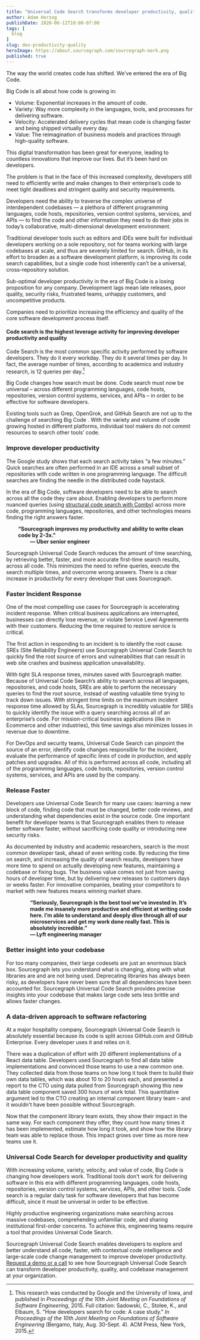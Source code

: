 ```yaml
---
title: "Universal Code Search transforms developer productivity, quality, and codebase management"
author: Adam Herzog
publishDate: 2020-06-12T10:00-07:00
tags: [
  blog
]
slug: dev-productivity-quality
heroImage: https://about.sourcegraph.com/sourcegraph-mark.png
published: true
---
```


The way the world creates code has shifted. We’ve entered the era of Big Code.

Big Code is all about how code is growing in:
- Volume: Exponential increases in the amount of code.
- Variety: Way more complexity in the languages, tools, and processes for delivering software.
- Velocity: Accelerated delivery cycles that mean code is changing faster and being shipped virtually every day.
- Value: The reimagination of business models and practices through high-quality software.

This digital transformation has been great for everyone, leading to countless innovations that improve our lives. But it’s been hard on developers.

The problem is that in the face of this increased complexity, developers still need to efficiently write and make changes to their enterprise’s code to meet tight deadlines and stringent quality and security requirements.

Developers need the ability to traverse the complex universe of interdependent codebases — a plethora of different programming languages, code hosts, repositories, version control systems, services, and APIs — to find the code and other information they need to do their jobs in today’s collaborative, multi-dimensional development environment.

Traditional developer tools such as editors and IDEs were built for individual developers working on a sole repository, not for teams working with large codebases at scale, and thus are severely limited for search. GitHub, in its effort to broaden as a software development platform, is improving its code search capabilities, but a single code host inherently can’t be a universal, cross-repository solution.

Sub-optimal developer productivity in the era of Big Code is a losing proposition for any company. Development lags mean late releases, poor quality, security risks, frustrated teams, unhappy customers, and uncompetitive products.

Companies need to prioritize increasing the efficiency and quality of the core software development process itself.

#### Code search is the highest leverage activity for improving developer productivity and quality

Code Search is the most common specific activity performed by software developers. They do it every workday. They do it several times per day. In fact, the average number of times, according to academics and industry research, is 12 queries per day.[^1] 

Big Code changes how search must be done. Code search must now be universal – across different programming languages, code hosts, repositories, version control systems, services, and APIs – in order to be effective for software developers. 

Existing tools such as Grep, OpenGrok, and GitHub Search are not up to the challenge of searching Big Code . With the variety and volume of code growing hosted in different platforms, individual tool makers do not commit resources to search other tools’ code.

### Improve developer productivity

The Google study shows that each search activity takes “a few minutes.” Quick searches are often performed in an IDE across a small subset of repositories with code written in one programming language. The difficult searches are finding the needle in the distributed code haystack. 

In the era of Big Code, software developers need to be able to search across all the code they care about. Enabling developers to perform more nuanced queries (using [structural code search with Comby](https://about.sourcegraph.com/blog/going-beyond-regular-expressions-with-structural-code-search)) across more code, programming languages, repositories, and other technologies means finding the right answers faster.

<div style="padding-left: 2rem; font-weight: bold">
  “Sourcegraph improves my productivity and ability to write clean code by 2-3x."
</div>
<div style="padding-left: 4rem; font-weight: bold">
  — Uber senior engineer
</div>

Sourcegraph Universal Code Search reduces the amount of time searching, by retrieving better, faster, and more accurate first-time search results, across all code. This minimizes the need to refine queries, execute the search multiple times, and overcome wrong answers. There is a clear increase in productivity for every developer that uses Sourcegraph.


### Faster Incident Response

One of the most compelling use cases for Sourcegraph is accelerating incident response. When critical business applications are interrupted, businesses can directly lose revenue, or violate Service Level Agreements with their customers. Reducing the time required to restore service is critical.

The first action in responding to an incident is to identify the root cause. SREs (Site Reliability Engineers) use Sourcegraph Universal Code Search to quickly find the root source of errors and vulnerabilities that can result in web site crashes and business application unavailability.

With tight SLA response times, minutes saved with Sourcegraph matter. Because of Universal Code Search’s ability to search across all languages, repositories, and code hosts, SREs are able to perform the necessary queries to find the root source, instead of wasting valuable time trying to track down issues. With stringent time limits on the maximum incident response time allowed by SLAs, Sourcegraph is incredibly valuable for SREs to quickly identify the issue with a query searching across all of an enterprise’s code. For mission-critical business applications (like in Ecommerce and other industries), this time savings also minimizes losses in revenue due to downtime.

For DevOps and security teams, Universal Code Search can pinpoint the source of an error, identify code changes responsible for the incident, evaluate the performance of specific lines of code in production, and apply patches and upgrades. All of this is performed across all code, including all of the programming languages, code hosts, repositories, version control systems, services, and APIs are used by the company.

### Release Faster

Developers use Universal Code Search for many use cases: learning a new block of code, finding code that must be changed, better code reviews, and understanding what dependencies exist in the source code. One important benefit for developer teams is that Sourcegraph enables them to release better software faster, without sacrificing code quality or introducing new security risks.

As documented by industry and academic researchers, search is the most common developer task, ahead of even writing code. By reducing the time on search, and increasing the quality of search results, developers have more time to spend on actually developing new features, maintaining a codebase or fixing bugs. The business value comes not just from saving hours of developer time, but by delivering new releases to customers days or weeks faster. For innovative companies, beating your competitors to market with new features means winning market share.

<div style="padding-left: 4rem; font-weight: bold">
  “Seriously, Sourcegraph is the best tool we’ve invested in. It’s made me insanely more productive and efficient at writing code here. I’m able to understand and deeply dive through all of our microservices and get my work done really fast. This is absolutely incredible.” 
</div>
<div style="padding-left: 4rem; font-weight: bold">
  — Lyft engineering manager</div>

### Better insight into your codebase

For too many companies, their large codesets are just an enormous black box. Sourcegraph lets you understand what is changing, along with what libraries are and are not being used. Deprecating libraries has always been risky, as developers have never been sure that all dependencies have been accounted for. Sourcegraph Universal Code Search provides precise insights into your codebase that makes large code sets less brittle and allows faster changes.

### A data-driven approach to software refactoring

At a major hospitality company, Sourcegraph Universal Code Search is absolutely essential because its code is split across GitHub.com and GitHub Enterprise. Every developer uses it and relies on it.

There was a duplication of effort with 20 different implementations of a React data table. Developers used Sourcegraph to find all data table implementations and convinced those teams to use a new common one. They collected data from those teams on how long it took them to build their own data tables, which was about 10 to 20 hours each, and presented a report to the CTO using data pulled from Sourcegraph showing this new data table component saved 300 hours of work total. This quantitative argument led to the CTO creating an internal component library team – and it wouldn't have been possible without Sourcegraph.

Now that the component library team exists, they show their impact in the same way. For each component they offer, they count how many times it has been implemented, estimate how long it took, and show how the library team was able to replace those. This impact grows over time as more new teams use it.

### Universal Code Search for developer productivity and quality

With increasing volume, variety, velocity, and value of code, Big Code is changing how developers work. Traditional tools don't work for delivering software in this era with different programming languages, code hosts, repositories, version control systems, services, APIs, and other tools. Code search is a regular daily task for software developers that has become difficult, since it must be universal in order to be effective.

Highly productive engineering organizations make searching across massive codebases, comprehending unfamiliar code, and sharing institutional first-order concerns. To achieve this, engineering teams require a tool that provides Universal Code Search.

Sourcegraph Universal Code Search enables developers to explore and better understand all code, faster, with contextual code intelligence and large-scale code change management to improve developer productivity. [Request a demo or a call](https://about.sourcegraph.com/contact/request-demo/) to see how Sourcegraph Universal Code Search can transform developer productivity, quality, and codebase management at your organization. 

[^1]: This research was conducted by Google and the University of Iowa, and published in *Proceedings of the 10th Joint Meeting on Foundations of Software Engineering*, 2015. Full citation: Sadowski, C., Stolee, K., and Elbaum, S. "How developers search for code: A case study." *In Proceedings of the 10th Joint Meeting on Foundations of Software Engineering* (Bergamo, Italy, Aug. 30-Sept. 4). ACM Press, New York, 2015.
